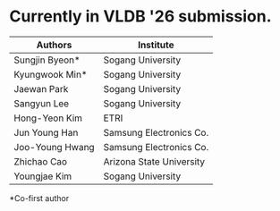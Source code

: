 # Currently in VLDB '26 submission.

| Authors             | Institute                         |
|------------------|------------------------------|
| Sungjin Byeon*    | Sogang University            |
| Kyungwook Min*    | Sogang University            |
| Jaewan Park      | Sogang University            |
| Sangyun Lee      | Sogang University            |
| Hong-Yeon Kim    | ETRI                         |
| Jun Young Han    | Samsung Electronics Co.      |
| Joo-Young Hwang  | Samsung Electronics Co.      |
| Zhichao Cao      | Arizona State University     |
| Youngjae Kim     | Sogang University            |

*Co-first author
